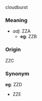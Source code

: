 cloudburst
### Meaning
+ _adj_: ZZA
	+ __eg__: ZZB

### Origin

ZZC

### Synonym

__eg__: ZZD

+ ZZE


